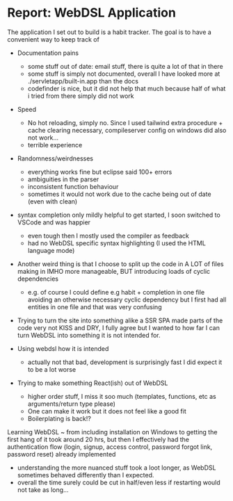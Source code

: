 # Report: WebDSL Application

The application I set out to build is a habit tracker. The goal is to have a convenient way to keep track of 


- Documentation pains
  - some stuff out of date: email stuff, there is quite a lot of that in there
  - some stuff is simply not documented, overall I have looked more at ./servletapp/built-in.app than the docs
  - codefinder is nice, but it did not help that much because half of what i tried from there simply did not work
- Speed
  - No hot reloading, simply no. Since I used tailwind extra procedure + cache clearing necessary, compileserver config on windows did also not work...
  - terrible experience
- Randomness/weirdnesses
  - everything works fine but eclipse said 100+ errors
  - ambiguities in the parser
  - inconsistent function behaviour
  - sometimes it would not work due to the cache being out of date (even with clean)
- syntax completion only mildly helpful to get started, I soon switched to VSCode and was happier
  - even tough then I mostly used the compiler as feedback
  - had no WebDSL specific syntax highlighting (I used the HTML language mode)
- Another weird thing is that I choose to split up the code in A LOT of files making in IMHO more manageable, BUT introducing loads of cyclic dependencies
  - e.g. of course I could define e.g habit + completion in one file avoiding an otherwise necessary cyclic dependency but I first had all entities in one file and that was very confusing
- Trying to turn the site into something alike a SSR SPA made parts of the code very not KISS and DRY, I fully agree but I wanted to how far I can turn WebDSL into something it is not intended for.


- Using webdsl how it is intended
  - actually not that bad, development is surprisingly fast I did expect it to be a lot worse
- Trying to make something React(ish) out of WebDSL
  - higher order stuff, I miss it soo much (templates, functions, etc as arguments/return type please)
  - One can make it work but it does not feel like a good fit
  - Boilerplating is back!?

Learning WebDSL
  ~ from including installation on Windows to getting the first hang of it took around 20 hrs, but then I effectively had the authentication flow (login, signup, access control, password forgot link, password reset) already implemented
  - understanding the more nuanced stuff took a loot longer, as WebDSL sometimes behaved differently than I expected.
  - overall the time surely could be cut in half/even less if restarting would not take as long...
